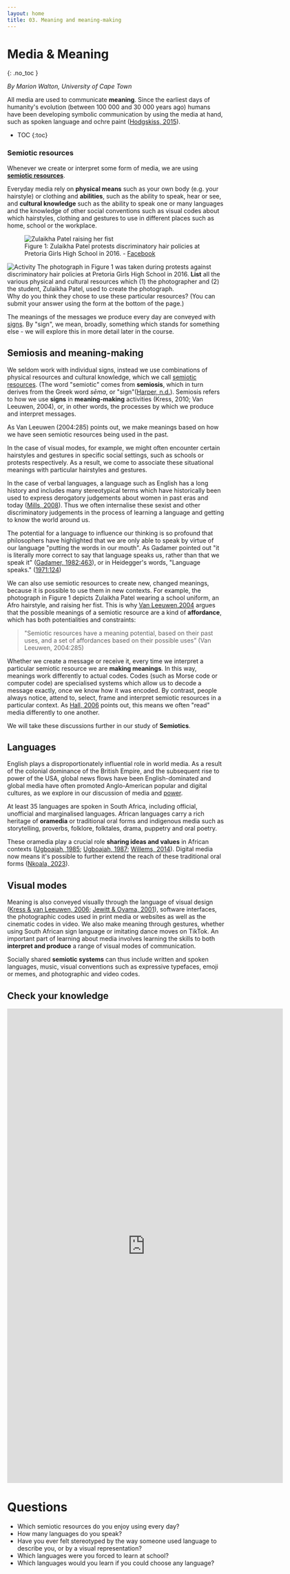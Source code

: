 ```yaml
---
layout: home
title: 03. Meaning and meaning-making
---
```

# Media & Meaning
{: .no_toc }

*By Marion Walton, University of Cape Town*

All media are used to communicate **meaning**. Since the earliest days of humanity's
evolution (between 100 000 and 30 000 years ago) humans have been developing symbolic communication 
by using the media at hand, such as spoken language and ochre paint ([Hodgskiss, 2015](references.html#hodgskiss_2015)). 

- TOC
{:toc}

### Semiotic resources

Whenever we create or interpret some form of media, we are using [**semiotic resources**](definitions.html#semiotic-resources).

Everyday media rely on **physical means** such as your own body (e.g. your hairstyle) or clothing and **abilities**, such as the ability to speak, hear or see, and **cultural knowledge** such as 
the ability to speak one or many languages and the knowledge of other social conventions such as visual codes about which hairstyles, clothing and gestures to use in different places such as home, school or the workplace. 
<figure>
<img class="illustration" title="Zulaikha Patel" alt="Zulaikha Patel raising her fist" src="https://cdn.glitch.global/cf95248c-36c9-4c16-8fd1-053cbc9fd048/9f581cfc-6258-4f0b-907c-1b5a33ad1338.image.png?v=1739112379886">
  
<figcaption>Figure 1: Zulaikha Patel protests discriminatory hair policies at Pretoria Girls High School in 2016. - <a href="https://www.facebook.com/photo.php?fbid=1090942497622301&id=164638963585997&set=a.165962343453659">Facebook</a></caption>
</figure>

![Activity](https://cdn.glitch.global/cf95248c-36c9-4c16-8fd1-053cbc9fd048/pencilpencil.svg?v=1739011370699 "small") The photograph in Figure 1 was taken during protests against discriminatory 
hair policies at Pretoria Girls High School in 2016. **List** all the various
physical and cultural resources which (1) the photographer and (2) the student, Zulaikha Patel, used to create the photograph.  
Why do you think they chose to use these particular resources? (You can submit your answer using the form at the bottom of the page.)

The meanings of the messages we produce every day are conveyed with
[signs](definitions.html#sign). By "sign", we mean, broadly, something which stands for something else - we will explore this in more detail later in the course.  

## Semiosis and meaning-making

We seldom work with individual signs, instead we use combinations of physical resources and
cultural knowledge, which we call [semiotic resources](definitions.html/#semiotic-resources).
(The word "semiotic" comes from **semiosis**, which in turn derives from the Greek word _sēma_, or "sign"(<a href="https://media-and-society.glitch.me/ideas/definitions/#harper_nd">Harper, n.d.</a>). 
Semiosis refers to how we use **signs** in **meaning-making** activities (Kress, 2010; Van Leeuwen, 2004), 
or, in other words, the processes by which we produce and interpret messages. 

As Van Leeuwen (2004:285) points out, we make meanings based on how we have seen semiotic resources 
being used in the past. 

In the case of visual modes, for example, we might often encounter certain hairstyles and gestures
in specific social settings, such as schools or protests respectively. As a result, we come to associate these situational meanings with 
particular hairstyles and gestures. 

In the case of verbal languages, a language such as English has a long history and includes many stereotypical terms which have
historically been used to express derogatory judgements about women in past eras and today ([Mills, 2008](references.html#mills_2008)). 
Thus we often internalise these sexist and other discriminatory judgements in the process of
learning a language and getting to know the world around us. 

The potential for a language to influence our thinking is so profound that philosophers have highlighted 
that we are only able to speak by virtue of our language "putting the words in our mouth". As Gadamer pointed out 
"it is literally more correct to say that language speaks us, rather than that we speak it" ([Gadamer, 1982:463](references.html#gadamer_1982)), or in Heidegger's words,
"Language speaks." ([1971:124](references.html#heidegger_1971))

We can also use semiotic resources to create new, changed meanings, because 
it is possible to use them in new contexts. For example, the photograph in Figure 1 depicts Zulaikha Patel wearing a school uniform, an Afro hairstyle,
and raising her fist. This is why [Van Leeuwen,2004](references.html#van_leeuwen_2004) argues that the possible meanings of a semiotic resource are a kind of **affordance**, which has both potentialities and constraints:

 >"Semiotic resources have a meaning potential, based on their past uses, and a set of affordances based on their possible uses” (Van Leeuwen, 2004:285)

Whether we create a message or receive it, every time we interpret a particular 
semiotic resource we are **making meanings**. In this way, meanings work differently to actual codes.
Codes (such as Morse code or computer code) are specialised systems which allow us to decode a message 
exactly, once we know how it was encoded. By contrast, people always notice, attend to, select, frame
and interpret semiotic resources in a particular context. As [Hall, 2006](references.html#hall_2006) points out, this means we often "read" media differently to one another. 

We will take these discussions further in our study of **Semiotics**.

## Languages

English plays a 
disproportionately influential role in world media. As a result of the colonial dominance of the British Empire, 
and the subsequent rise to power of the USA, global news flows have been English-dominated and global media have often
promoted Anglo-American popular and digital cultures, as we explore in our discussion of media and [power](/ideas/2_power/). 

At least 35 languages are spoken in South Africa, including official, unofficial and marginalised languages. African languages carry a rich heritage of
**oramedia** or traditional oral forms and indigenous media such as storytelling, proverbs, folklore, folktales, 
drama, puppetry and oral poetry. 

These oramedia play a crucial role **sharing ideas and values** in African contexts 
([Ugboajah, 1985](references.html#ugboajah_1985); [Ugboajah, 1987](references.html#ugboajah_1987); [Willems, 2014](references.html#willems_2014)). 
Digital media now means it's possible to further extend the reach of these traditional oral forms ([Nkoala, 2023](references.html#nkoala_2023)). 

## Visual modes

Meaning is also conveyed visually through the language of visual design ([Kress & van Leeuwen, 2006](references.html#kress_van_leeuwen_2006); [Jewitt & Oyama, 
2001](references.html#jewitt_oyama_2001)), software interfaces, the photographic codes used in print media or websites as well as the cinematic codes in 
video. We also make meaning through gestures, whether using South African sign language or imitating dance moves on 
TikTok. An important part of learning about media involves learning the skills to both **interpret and produce** a 
range of visual modes of communication. 

Socially shared **semiotic systems** can thus include written and spoken languages, music, visual conventions such as  expressive typefaces, emoji or memes, and 
photographic and video codes. 

## Check your knowledge

<iframe src="https://docs.google.com/forms/d/e/1FAIpQLSc3X8CKwnm4wp80JKLqTDoaUIbLeBBNVY9AbLKy_JISv4h1SA/viewform?embedded=true" width="640" height="1101" frameborder="0" marginheight="0" marginwidth="0">Loading…</iframe>

# Questions

* Which semiotic resources do you enjoy using every day? 
* How many languages do you speak?  
* Have you ever felt stereotyped by the way someone used language to describe you, or by a visual representation?  
* Which languages were you forced to learn at school?  
* Which languages would you learn if you could choose any language?

